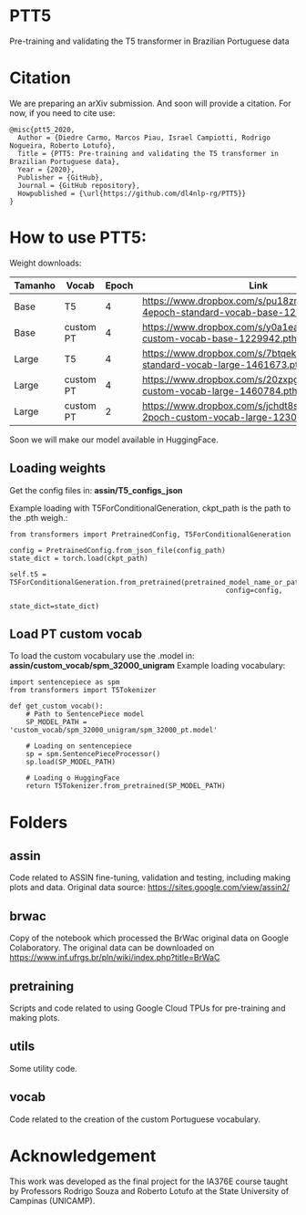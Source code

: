 # PTT5
Pre-training and validating the T5 transformer in Brazilian Portuguese data

# Citation
We are preparing an arXiv submission. And soon will provide a citation. For now, if you need to cite use:

    @misc{ptt5_2020,
      Author = {Diedre Carmo, Marcos Piau, Israel Campiotti, Rodrigo Nogueira, Roberto Lotufo},
      Title = {PTT5: Pre-training and validating the T5 transformer in Brazilian Portuguese data},
      Year = {2020},
      Publisher = {GitHub},
      Journal = {GitHub repository},
      Howpublished = {\url{https://github.com/dl4nlp-rg/PTT5}}
    }

# How to use PTT5:

Weight downloads:

| **Tamanho** | **Vocab** | **Epoch** | **Link** |
| ---         | ---       | ---       | ---      |
| Base        |  T5       |   4       | https://www.dropbox.com/s/pu18znurr6vqbio/ptt5-4epoch-standard-vocab-base-1229941.pth?dl=0   |
| Base        |  custom PT|   4       | https://www.dropbox.com/s/y0a1ea02bivjt60/ptt5-custom-vocab-base-1229942.pth?dl=0  |
| Large       |  T5       |   4       | https://www.dropbox.com/s/7btqekm7mfysdeb/ptt5-standard-vocab-large-1461673.pth?dl=0  |
| Large       |  custom PT|   4       | https://www.dropbox.com/s/20zxpgz7guurn33/ptt5-custom-vocab-large-1460784.pth?dl=0   |
| Large       |  custom PT|   2       | https://www.dropbox.com/s/jchdt8s5iazko8l/ptt5-2poch-custom-vocab-large-1230742.pth?dl=0   |

Soon we will make our model available in HuggingFace.


## Loading weights
Get the config files in: **assin/T5_configs_json**

Example loading with T5ForConditionalGeneration, ckpt_path is the path to the .pth weigh.:

    from transformers import PretrainedConfig, T5ForConditionalGeneration

    config = PretrainedConfig.from_json_file(config_path)
    state_dict = torch.load(ckpt_path)

    self.t5 = T5ForConditionalGeneration.from_pretrained(pretrained_model_name_or_path=None,
                                                         config=config,
                                                         state_dict=state_dict)

## Load PT custom vocab

To load the custom vocabulary use the .model in: **assin/custom_vocab/spm_32000_unigram**
Example loading vocabulary:

    import sentencepiece as spm
    from transformers import T5Tokenizer

    def get_custom_vocab():
        # Path to SentencePiece model
        SP_MODEL_PATH = 'custom_vocab/spm_32000_unigram/spm_32000_pt.model'

        # Loading on sentencepiece
        sp = spm.SentencePieceProcessor()
        sp.load(SP_MODEL_PATH)

        # Loading o HuggingFace
        return T5Tokenizer.from_pretrained(SP_MODEL_PATH)

# Folders

## assin
Code related to ASSIN fine-tuning, validation and testing, including making plots and data.
Original data source: https://sites.google.com/view/assin2/

## brwac
Copy of the notebook which processed the BrWac original data on Google Colaboratory.
The original data can be downloaded on https://www.inf.ufrgs.br/pln/wiki/index.php?title=BrWaC

## pretraining
Scripts and code related to using Google Cloud TPUs for pre-training and making plots.

## utils
Some utility code.

## vocab
Code related to the creation of the custom Portuguese vocabulary.

# Acknowledgement

This work was developed as the final project for the IA376E course taught by Professors Rodrigo Souza and Roberto Lotufo at the State University of Campinas (UNICAMP).
